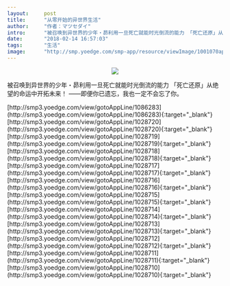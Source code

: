 ```yaml
---
layout:     post
title:      "从零开始的异世界生活"
author:     "作者：マツセダイ"
intro:      "被召唤到异世界的少年・昴利用一旦死亡就能时光倒流的能力 「死亡还原」从绝望的命运中开拓未来！ ——即便你已遗忘，我也一定不会忘了你。"
date:       "2018-02-14 16:57:03"
tags:       "生活"
image:      "http://smp.yoedge.com/smp-app/resource/viewImage/1001070appline.png"
---
```

<div style="text-align: center">
<p><img src="http://smp.yoedge.com/smp-app/resource/viewImage/1001070appline.png"/></p>
</div>
<p class="post-meta">
<span>被召唤到异世界的少年・昴利用一旦死亡就能时光倒流的能力 「死亡还原」从绝望的命运中开拓未来！ ——即便你已遗忘，我也一定不会忘了你。</span>
</p>
[http://smp3.yoedge.com/view/gotoAppLine/1086283](http://smp3.yoedge.com/view/gotoAppLine/1086283){:target="_blank"}
[http://smp3.yoedge.com/view/gotoAppLine/1028720](http://smp3.yoedge.com/view/gotoAppLine/1028720){:target="_blank"}
[http://smp3.yoedge.com/view/gotoAppLine/1028719](http://smp3.yoedge.com/view/gotoAppLine/1028719){:target="_blank"}
[http://smp3.yoedge.com/view/gotoAppLine/1028718](http://smp3.yoedge.com/view/gotoAppLine/1028718){:target="_blank"}
[http://smp3.yoedge.com/view/gotoAppLine/1028717](http://smp3.yoedge.com/view/gotoAppLine/1028717){:target="_blank"}
[http://smp3.yoedge.com/view/gotoAppLine/1028716](http://smp3.yoedge.com/view/gotoAppLine/1028716){:target="_blank"}
[http://smp3.yoedge.com/view/gotoAppLine/1028715](http://smp3.yoedge.com/view/gotoAppLine/1028715){:target="_blank"}
[http://smp3.yoedge.com/view/gotoAppLine/1028714](http://smp3.yoedge.com/view/gotoAppLine/1028714){:target="_blank"}
[http://smp3.yoedge.com/view/gotoAppLine/1028713](http://smp3.yoedge.com/view/gotoAppLine/1028713){:target="_blank"}
[http://smp3.yoedge.com/view/gotoAppLine/1028712](http://smp3.yoedge.com/view/gotoAppLine/1028712){:target="_blank"}
[http://smp3.yoedge.com/view/gotoAppLine/1028711](http://smp3.yoedge.com/view/gotoAppLine/1028711){:target="_blank"}
[http://smp3.yoedge.com/view/gotoAppLine/1028710](http://smp3.yoedge.com/view/gotoAppLine/1028710){:target="_blank"}


